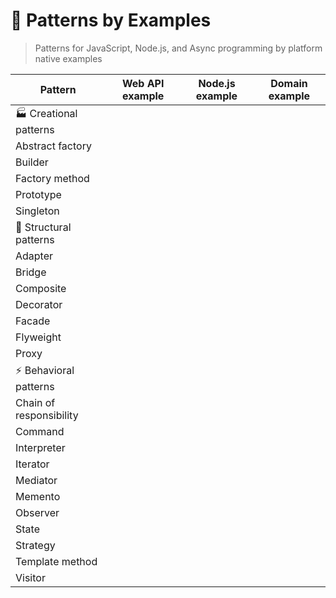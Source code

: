 # 🧩 Patterns by Examples

> Patterns for JavaScript, Node.js, and Async programming by platform native examples

| Pattern                  | Web API example         | Node.js example    | Domain example    |
| ------------------------ | ----------------------- | ------------------ | ----------------- |
| 🏭 Creational patterns   | | | |
| Abstract factory         | | | |
| Builder                  | | | |
| Factory method           | | | |
| Prototype                | | | |
| Singleton                | | | |
| 🤝 Structural patterns   | | | |
| Adapter                  | | | |
| Bridge                   | | | |
| Composite                | | | |
| Decorator                | | | |
| Facade                   | | | |
| Flyweight                | | | |
| Proxy                    | | | |
| ⚡ Behavioral patterns   | | | |
| Chain of responsibility  | | | |
| Command                  | | | |
| Interpreter              | | | |
| Iterator                 | | | |
| Mediator                 | | | |
| Memento                  | | | |
| Observer                 | | | |
| State                    | | | |
| Strategy                 | | | |
| Template method          | | | |
| Visitor                  | | | |
